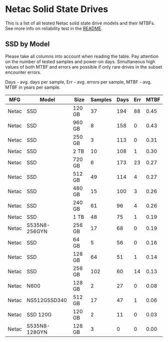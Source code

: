 Netac Solid State Drives
========================

This is a list of all tested Netac solid state drive models and their MTBFs. See
more info on reliability test in the [README](https://github.com/linuxhw/SMART).

SSD by Model
------------

Please take all columns into account when reading the table. Pay attention on the
number of tested samples and power-on days. Simultaneous high values of both MTBF
and errors are possible if only rare drives in the subset encounter errors.

Days - avg. days per sample,
Err  - avg. errors per sample,
MTBF - avg. MTBF in years per sample.

| MFG       | Model              | Size   | Samples | Days  | Err   | MTBF |
|-----------|--------------------|--------|---------|-------|-------|------|
| Netac     | SSD                | 120 GB | 37      | 194   | 88    | 0.45   |
| Netac     | SSD                | 960 GB | 8       | 158   | 0     | 0.43   |
| Netac     | SSD                | 250 GB | 3       | 113   | 0     | 0.31   |
| Netac     | SSD                | 2 TB   | 10      | 108   | 1     | 0.30   |
| Netac     | SSD                | 720 GB | 6       | 173   | 23    | 0.27   |
| Netac     | SSD                | 512 GB | 49      | 114   | 4     | 0.27   |
| Netac     | SSD                | 480 GB | 15      | 100   | 3     | 0.26   |
| Netac     | SSD                | 240 GB | 61      | 96    | 4     | 0.26   |
| Netac     | SSD                | 1 TB   | 48      | 75    | 1     | 0.19   |
| Netac     | S535N8-256GYN      | 256 GB | 17      | 68    | 0     | 0.19   |
| Netac     | SSD                | 64 GB  | 5       | 56    | 0     | 0.16   |
| Netac     | SSD                | 128 GB | 64      | 51    | 1     | 0.14   |
| Netac     | SSD                | 256 GB | 102     | 60    | 14    | 0.13   |
| Netac     | N600               | 128 GB | 2       | 27    | 0     | 0.08   |
| Netac     | NS512GSSD340       | 512 GB | 17      | 47    | 1     | 0.06   |
| Netac     | SSD 120G           | 120 GB | 2       | 11    | 0     | 0.03   |
| Netac     | S535N8-128GYN      | 128 GB | 3       | 0     | 0     | 0.00   |
